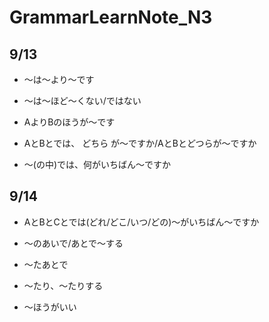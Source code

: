 # GrammarLearnNote_N3

## 9/13

+ ～は～より～です

+ ～は～ほど～くない/ではない

+ AよりBのほうが～です

+ AとBとでは、 どちら が～ですか/AとBとどつらが～ですか

+ ～(の中)では、何がいちばん～ですか


## 9/14

+ AとBとCとでは(どれ/どこ/いつ/どの)～がいちばん～ですか

+ ～のあいで/あとで～する

+ ～たあとで

+ ～たり、～たりする

+ ～ほうがいい